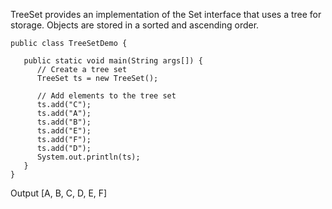 TreeSet provides an implementation of the Set interface that uses a tree for storage. 
Objects are stored in a sorted and ascending order.

```  import java.util.*;
public class TreeSetDemo {

   public static void main(String args[]) {
      // Create a tree set
      TreeSet ts = new TreeSet();
     
      // Add elements to the tree set
      ts.add("C");
      ts.add("A");
      ts.add("B");
      ts.add("E");
      ts.add("F");
      ts.add("D");
      System.out.println(ts);
   }
}
```
Output
[A, B, C, D, E, F]

